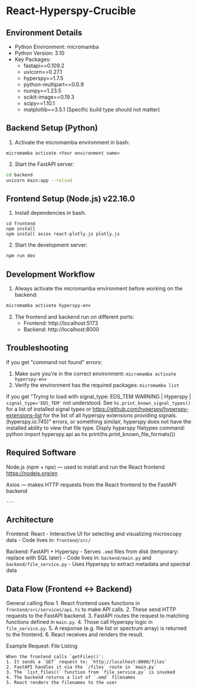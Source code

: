 # React-Hyperspy-Crucible

## Environment Details

- Python Environment: micromamba
- Python Version: 3.10
- Key Packages: 
   - fastapi==0.109.2
   - uvicorn==0.27.1
   - hyperspy==1.7.5
   - python-multipart==0.0.9
   - numpy==1.23.5
   - scikit-image==0.19.3
   - scipy==1.10.1
   - matplotlib==3.5.1
(Specific build type should not matter)

## Backend Setup (Python)

1. Activate the micromamba environment in bash:
```
micromamba activate <Your environment name>
```

2. Start the FastAPI server:
```bash
cd backend
uvicorn main:app --reload
```

## Frontend Setup (Node.js) v22.16.0

1. Install dependencies in bash:
```npm create vite@latest frontend --template react
cd frontend
npm install
npm install axios react-plotly.js plotly.js
```

2. Start the development server:
```bash
npm run dev
```

## Development Workflow

1. Always activate the micromamba environment before working on the backend:
```bash
micromamba activate hyperspy-env
```

2. The frontend and backend run on different ports:
   - Frontend: http://localhost:5173
   - Backend: http://localhost:8000



## Troubleshooting

If you get "command not found" errors:
1. Make sure you're in the correct environment: `micromamba activate hyperspy-env`
2. Verify the environment has the required packages: `micromamba list`

If you get 
"Trying to load with signal_type: EDS_TEM
WARNING | Hyperspy | `signal_type='EDS_TEM'` not understood. See `hs.print_known_signal_types()` for a list of installed signal types or https://github.com/hyperspy/hyperspy-extensions-list for the list of all hyperspy extensions providing signals. (hyperspy.io:745)" errors, or something similair, hyperspy does not have the installed ability to view that file type.
Disply hyperspy filetypes command:
    python
    import hyperspy.api as hs
    print(hs.print_known_file_formats())

## Required Software

Node.js (npm + npx) — used to install and run the React frontend
    https://nodejs.org/en

Axios — makes HTTP requests from the React frontend to the FastAPI backend

    ---


## Architecture

Frontend: React
    - Interactive UI for selecting and visualizing microscopy data
    - Code lives in: `frontend/src/`

Backend: FastAPI + Hyperspy
    - Serves `.emd` files from disk (temporary: replace with SQL later)
    - Code lives in: `backend/main.py` and `backend/file_service.py`
    - Uses Hyperspy to extract metadata and spectral data

## Data Flow (Frontend ↔ Backend)

General calling flow
    1. React frontend uses functions in `frontend/src/services/api.ts` to make API calls.
    2. These send HTTP requests to the FastAPI backend.
    3. FastAPI routes the request to matching functions defined in `main.py`.
    4. Those call Hyperspy logic in `file_service.py`.
    5. A response (e.g. file list or spectrum array) is returned to the frontend.
    6. React receives and renders the result.

Example Request: File Listing

    When the frontend calls `getFiles()`:
    1. It sends a `GET` request to: `http://localhost:8000/files`
    2. FastAPI handles it via the `/files` route in `main.py`
    3. The `list_files()` function from `file_service.py` is invoked
    4. The backend returns a list of `.emd` filenames
    5. React renders the filenames to the user